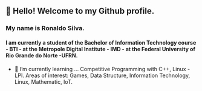 ## 👋  Hello! Welcome to my Github profile.
### My name is Ronaldo Silva.
#### I am currently a student of the Bachelor of Information Technology course - BTI - at the Metropole Digital Institute - IMD - at the Federal University of Rio Grande do Norte -UFRN.

 * 🌱 I’m currently learning ... Competitive Programming with C++, Linux - LPI.
 Areas of interest:
 Games, Data Structure, Information Technology, Linux, Mathematic, IoT.
 
